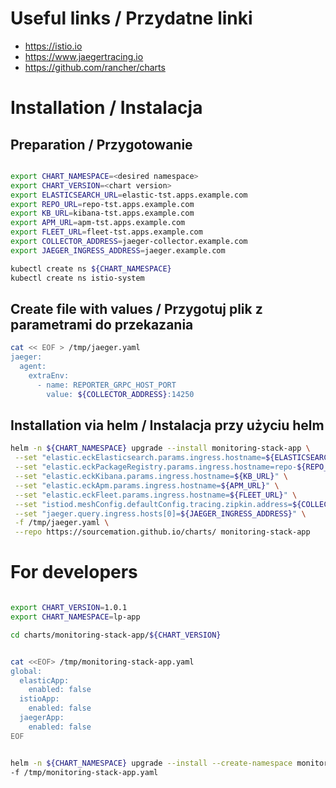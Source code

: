 # Useful links / Przydatne linki
- https://istio.io
- https://www.jaegertracing.io
- https://github.com/rancher/charts

# Installation / Instalacja
## Preparation / Przygotowanie
```bash

export CHART_NAMESPACE=<desired namespace>
export CHART_VERSION=<chart version>
export ELASTICSEARCH_URL=elastic-tst.apps.example.com
export REPO_URL=repo-tst.apps.example.com
export KB_URL=kibana-tst.apps.example.com
export APM_URL=apm-tst.apps.example.com
export FLEET_URL=fleet-tst.apps.example.com
export COLLECTOR_ADDRESS=jaeger-collector.example.com
export JAEGER_INGRESS_ADDRESS=jaeger.example.com

kubectl create ns ${CHART_NAMESPACE}
kubectl create ns istio-system
```

## Create file with values / Przygotuj plik z parametrami do przekazania

```bash
cat << EOF > /tmp/jaeger.yaml
jaeger:
  agent:
    extraEnv:
      - name: REPORTER_GRPC_HOST_PORT
        value: ${COLLECTOR_ADDRESS}:14250
```


## Installation via helm / Instalacja przy użyciu helm
``` bash
helm -n ${CHART_NAMESPACE} upgrade --install monitoring-stack-app \
 --set "elastic.eckElasticsearch.params.ingress.hostname=${ELASTICSEARCH_URL}" \
 --set "elastic.eckPackageRegistry.params.ingress.hostname=repo-${REPO_URL}" \
 --set "elastic.eckKibana.params.ingress.hostname=${KB_URL}" \
 --set "elastic.eckApm.params.ingress.hostname=${APM_URL}" \
 --set "elastic.eckFleet.params.ingress.hostname=${FLEET_URL}" \
 --set "istiod.meshConfig.defaultConfig.tracing.zipkin.address=${COLLECTOR_ADDRESS}:9411" \
 --set "jaeger.query.ingress.hosts[0]=${JAEGER_INGRESS_ADDRESS}" \
 -f /tmp/jaeger.yaml \
 --repo https://sourcemation.github.io/charts/ monitoring-stack-app
```



# For developers

```bash

export CHART_VERSION=1.0.1
export CHART_NAMESPACE=lp-app

cd charts/monitoring-stack-app/${CHART_VERSION}


cat <<EOF> /tmp/monitoring-stack-app.yaml
global:              
  elasticApp:  
    enabled: false       
  istioApp:         
    enabled: false
  jaegerApp:          
    enabled: false
EOF


helm -n ${CHART_NAMESPACE} upgrade --install --create-namespace monitoring-stack-app . \
-f /tmp/monitoring-stack-app.yaml

```

